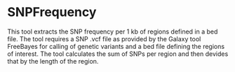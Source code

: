 # SNPFrequency
This tool extracts the SNP frequency per 1 kb of regions defined in a bed file. The tool requires a SNP .vcf file as provided by the Galaxy tool FreeBayes for calling of genetic variants and a bed file defining the regions of interest. The tool calculates the sum of SNPs per region and then devides that by the length of the region.
